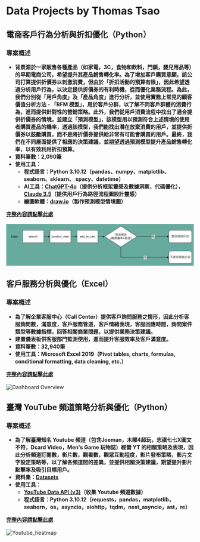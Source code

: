 # Data Projects by Thomas Tsao

## 電商客戶行為分析與折扣優化（Python）

### 專案概述
* **背景源於一家販售各種產品（如家電，3C，食物和飲料，門鎖，嬰兒用品等）的早期電商公司，希望提升其產品銷售轉化率。為了增加客戶購買意願，該公司打算提供折價券以刺激消費，但由於「折扣活動的預算有限」，因此希望透過分析用戶行為，以決定提供折價券的有利時機，從而優化業務流程。為此，我們分別從「用戶角度」及「產品角度」進行分析，並使用實務上常見的顧客價值分析方法 - 「RFM 模型」，用於客戶分群，以了解不同客戶群體的消費行為，進而提供針對性的營銷策略。此外，我們從用戶消費流程中找出了適合提供折價券的情境，並建立「預測模型」，該模型用以預測符合上述情境的使用者購買產品的機率，透過該模型，我們能找出潛在放棄消費的用戶，並提供折價券以鼓勵購買，而不是將折價券提供給非常有可能會購買的用戶。最終，我們在不同層面提供了相應的決策建議，並期望透過預測模型提升產品銷售轉化率，以有效利用折扣預算。**
* **資料筆數：2,090筆**
* **使用工具：**
  * **程式語言：Python 3.10.12（pandas、numpy、matplotlib、seaborn、sklearn、 spacy、datetime）**
  * **AI工具：[ChatGPT-4o](https://openai.com/index/hello-gpt-4o/)（提供分析框架靈感及數據洞察，代碼優化），[Claude 3.5](https://www.anthropic.com/news/claude-3-5-sonnet)（提供用戶行為路徑流程圖設計靈感）**
  * **繪圖軟體：[draw.io](https://app.diagrams.net/)（製作預測模型情境圖）**

**[完整內容請點擊此處](https://thomastsao47.github.io/Ecommerce_Project/)<br><br>**
![Ecommerce_Discount_Situation](Images/Ecommerce_Discount_Situation.png)<br>


## 客戶服務分析與優化（Excel）

### 專案概述
* **為了解企業客服中心（Call Center）提供客戶詢問服務之情形，因此分析客服詢問數，滿意度，客戶服務管道，客戶情緒表現，客服回應時間，詢問案件類型等數據指標，回答相關商業問題，以提供業務決策建議。**
* **建置儀表板供客服部門監測使用，進而提升客服效率及客戶滿意度。**
* **資料筆數：32,940筆**
* **使用工具：Microsoft Excel 2019（Pivot tables, charts, formulas, conditional formatting, data cleaning, etc.）**

**[完整內容請點擊此處](https://thomastsao47.github.io/Call_Center_Project/)<br><br>**
![Dashboard Overview](Images/Call_Center_Dashboard.png) 


## 臺灣 YouTube 頻道策略分析與優化（Python）

### 專案概述
* **為了解臺灣知名 Youtube 頻道（包含Joeman，木曜4超玩，志祺七七X圖文不符，Dcard Video，Men's Game 玩物誌）經營 YT 的相關策略及表現，因此分析頻道訂閱數，影片數，觀看數，觀眾互動程度，影片發布策略，影片文字設定策略等，以了解各頻道間的差異，並提供相關決策建議，期望提升影片點擊率及吸引目標用戶。**
* **資料集：[Datasets](https://github.com/ThomasTsao47/Youtube_Project/tree/main/Data)**
* **使用工具：**
  * **[YouTube Data API (v3)](https://developers.google.com/youtube/v3/getting-started?hl=zh-tw)（收集 Youtube 頻道數據）**
  * **程式語言：Python 3.10.12（requests，pandas，matplotlib，seaborn，os，asyncio，aiohttp，tqdm，nest_asyncio，ast，re）**

**[完整內容請點擊此處](https://thomastsao47.github.io/Youtube_Project/)<br><br>**
![Youtube_heatmap](Images/Youtube_heatmap.png)<br>
